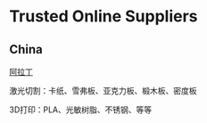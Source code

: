 # Trusted Online Suppliers

## China

[阿拉丁](https://aladdinfw.tmall.com)

激光切割：卡纸、雪弗板、亚克力板、椴木板、密度板

3D打印：PLA、光敏树脂、不锈钢、等等

